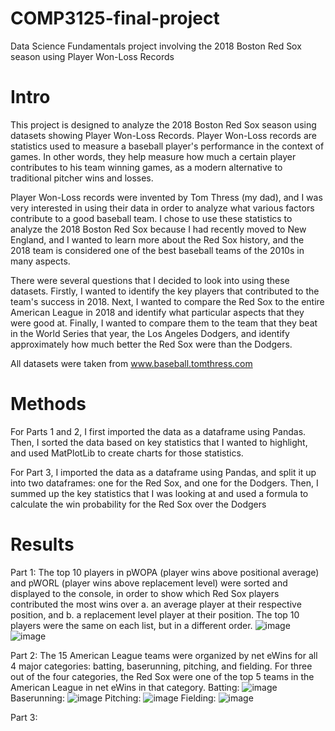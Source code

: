 # COMP3125-final-project
Data Science Fundamentals project involving the 2018 Boston Red Sox season using Player Won-Loss Records

# Intro

This project is designed to analyze the 2018 Boston Red Sox season using datasets showing Player Won-Loss Records. Player Won-Loss records are statistics used to measure a baseball player's performance in the context of games. In other words, they help measure how much a certain player contributes to his team winning games, as a modern alternative to traditional pitcher wins and losses. 

Player Won-Loss records were invented by Tom Thress (my dad), and I was very interested in using their data in order to analyze what various factors contribute to a good baseball team. I chose to use these statistics to analyze the 2018 Boston Red Sox because I had recently moved to New England, and I wanted to learn more about the Red Sox history, and the 2018 team is considered one of the best baseball teams of the 2010s in many aspects.

There were several questions that I decided to look into using these datasets. Firstly, I wanted to identify the key players that contributed to the team's success in 2018. Next, I wanted to compare the Red Sox to the entire American League in 2018 and identify what particular aspects that they were good at. Finally, I wanted to compare them to the team that they beat in the World Series that year, the Los Angeles Dodgers, and identify approximately how much better the Red Sox were than the Dodgers.

All datasets were taken from www.baseball.tomthress.com


# Methods

For Parts 1 and 2, I first imported the data as a dataframe using Pandas. Then, I sorted the data based on key statistics that I wanted to highlight, and used MatPlotLib to create charts for those statistics.

For Part 3, I imported the data as a dataframe using Pandas, and split it up into two dataframes: one for the Red Sox, and one for the Dodgers. Then, I summed up the key statistics that I was looking at and used a formula to calculate the win probability for the Red Sox over the Dodgers

# Results

Part 1: The top 10 players in pWOPA (player wins above positional average) and pWORL (player wins above replacement level) were sorted and displayed to the console, in order to show which Red Sox players contributed the most wins over a. an average player at their respective position, and b. a replacement level player at their position. The top 10 players were the same on each list, but in a different order.
![image](https://user-images.githubusercontent.com/54991253/145659282-f7a003bb-55c4-428b-add5-d77287588865.png)
![image](https://user-images.githubusercontent.com/54991253/145659291-22999f36-fc99-4d98-b4f1-50d99a7183f0.png)


Part 2: The 15 American League teams were organized by net eWins for all 4 major categories: batting, baserunning, pitching, and fielding. For three out of the four categories, the Red Sox were one of the top 5 teams in the American League in net eWins in that category.
Batting: ![image](https://user-images.githubusercontent.com/54991253/145659361-1e118001-4aa4-4fb3-8b31-ebb16fef2626.png)
Baserunning: ![image](https://user-images.githubusercontent.com/54991253/145659381-1a6d87ec-d916-491e-8424-ff6ac330e4d3.png)
Pitching: ![image](https://user-images.githubusercontent.com/54991253/145659402-a53b8b30-1df5-45fb-bc9c-40634224f9c9.png)
Fielding: ![image](https://user-images.githubusercontent.com/54991253/145659427-771ae7ef-c0a6-4ee6-af9a-afda7ef403e6.png)

Part 3: 
